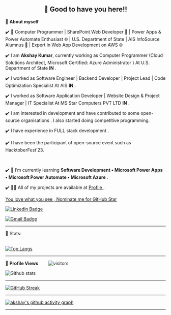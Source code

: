 <!-- WAKING HAND WITH GOOD TO HAVE YOU TEXT-->
<h2 align=center>👋 Good to have you here!!</h2>




<!--ABOUT ME CODE-->
🌱 **About myself**<br>


✔️ 🚀 Computer Programmer | SharePoint Web Developer 💼 | Power Apps & Power Automate Enthusiast 🌐 | U.S. Department of State | AIS InfoSource Alumnus 💼 | Expert in Web App Development on AWS 🌐

✔️ I am **Akshay Kumar**, currently working as Computer Programmer (Cloud Solutions Architect, Microsoft Certified: Azure Administrator ) At U.S. Department of State **IN** . <br>

✔️ I worked as Software Engineer | Backend Developer | Project Lead | Code Optimization Specialist  At AIS **IN** . <br> 

✔️ I worked as Software Application Developer | Website Design & Project Manager | IT Specialist  At MS Star Computers PVT LTD **IN** . <br> 

✔️ I am interested in development and have contributed to some open-source organisations . I also started doing competitive programming. <br>

✔️ I have experience in FULL stack  development .<br>

✔️ I have been the participant of  open-source event such as HacktoberFest'23.

<br>

✔️ 🤝 I’m currently learning **Software Development • Microsoft Power Apps • Microsoft Power Automate • Microsoft Azure** .<br>

✔️ 👨‍💻 All of my projects are available at [Profile ](https://github.com/akshaykumar23399) . <br>

<!--NOMINATION FOR STAR GIT LINK CODE-->
<a href="https://stars.github.com/nominate/">You love what you see , Nominate me for GitHub Star </a>

<!-- SOCAIL MEDIA HANDLES -->
[![Linkedin Badge](https://img.shields.io/badge/-AkshayKumar-blue?style=flat-square&logo=Linkedin&logoColor=white&link=https://www.linkedin.com/in/akshaykumardl//)](https://www.linkedin.com/in/akshaykumardl/)

[![Gmail Badge](https://img.shields.io/badge/-akshaykumar23399@gmail.com-c14438?style=flat-square&logo=Gmail&logoColor=white&link=mailto:akshaykumar23399@gmail.com)](mailto:akshaykumar23399@gmail.com)


---

<!-- STATISTICS ABOUT PROFILE -->

 📶 Stats:<br><br>
 
 
<!--  TOP LANGUAGES STATISTICS -->
 [![Top Langs](https://github-readme-stats.vercel.app/api/top-langs/?username=akshaykumar23399&theme=dark&layout=compact&align=right&width=40%)](https://github.com/anuraghazra/github-readme-stats)
 
 ---
 
<!--  PROFILES VIEWS -->
🌱 **Profile Views**&nbsp;&nbsp;&nbsp;&nbsp;&nbsp;&nbsp;&nbsp;
![visitors](https://profile-counter.glitch.me/akshaykumar23399/count.svg?align=center)


<!-- GITHUB STATISTICS -->
 ![Github stats](https://github-readme-stats.vercel.app/api?username=akshaykumar23399)  
 
 
 <hr>
 
<!--  CONTRIBUTION AND STREAK BLOCK -->
 [![GitHub Streak](https://github-readme-streak-stats.herokuapp.com/?user=akshaykumar23399&currStreakNum=2FD3EB&fire=pink&sideLabels=F00&theme=nightowl)](https://git.io/streak-stats)       
         

---
 
<!-- ACTIVITY GRAPH TRACKER -->
[![akshay's github activity graph](https://activity-graph.herokuapp.com/graph?username=akshaykumar23399&theme=react-dark)](https://github.com/akshaykumar23399/github-readme-activity-graph)

  

---
  </code>
</p>


<!-- ![My github stats](https://github-readme-stats.vercel.app/api?username=akshaykumar23399&show_icons=true&title_color=fff&icon_color=79ff97&text_color=9f9f9f&bg_color=151515&count_private=true&width=40%&align=left) 
<center><img src="https://logimp.files.wordpress.com/2019/01/viral-p-1.gif?w=736&zoom=2" align="right" width="30%"></center>




 -->
